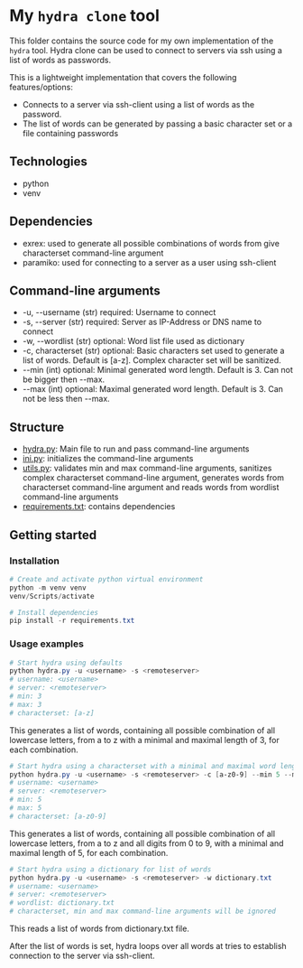 # My `hydra clone` tool

This folder contains the source code for my own implementation of the `hydra` tool.
Hydra clone can be used to connect to servers via ssh using a list of words as passwords.

This is a lightweight implementation that covers the following features/options:

- Connects to a server via ssh-client using a list of words as the password.
- The list of words can be generated by passing a basic character set or a file containing passwords

## Technologies

- python
- venv

## Dependencies

- exrex: used to generate all possible combinations of words from give characterset command-line argument
- paramiko: used for connecting to a server as a user using ssh-client

## Command-line arguments

- -u, --username (str) required: Username to connect
- -s, --server (str) required: Server as IP-Address or DNS name to connect
- -w, --wordlist (str) optional: Word list file used as dictionary
- -c, characterset (str) optional: Basic characters set used to generate a list of words. Default is [a-z]. Complex character set will be sanitized.
- --min (int) optional: Minimal generated word length. Default is 3. Can not be bigger then --max.
- --max (int) optional: Maximal generated word length. Default is 3. Can not be less then --max.

## Structure

- [hydra.py](./hydra.py): Main file to run and pass command-line arguments
- [ini.py](./init.py): initializes the command-line arguments
- [utils.py](./utils.py): validates min and max command-line arguments, sanitizes complex characterset command-line argument, generates words from characterset command-line argument and reads words from wordlist command-line arguments
- [requirements.txt](./requirements.txt): contains dependencies

## Getting started

### Installation

```powershell
# Create and activate python virtual environment
python -m venv venv
venv/Scripts/activate

# Install dependencies
pip install -r requirements.txt
```

### Usage examples

```powershell
# Start hydra using defaults
python hydra.py -u <username> -s <remoteserver>
# username: <username>
# server: <remoteserver>
# min: 3
# max: 3
# characterset: [a-z]
```

This generates a list of words, containing all possible combination of all lowercase letters, from a to z with a minimal and maximal length of 3, for each combination.

```powershell
# Start hydra using a characterset with a minimal and maximal word length
python hydra.py -u <username> -s <remoteserver> -c [a-z0-9] --min 5 --max 5
# username: <username>
# server: <remoteserver>
# min: 5
# max: 5
# characterset: [a-z0-9]
```

This generates a list of words, containing all possible combination of all lowercase letters, from a to z and all digits from 0 to 9, with a minimal and maximal length of 5, for each combination.

```powershell
# Start hydra using a dictionary for list of words
python hydra.py -u <username> -s <remoteserver> -w dictionary.txt
# username: <username>
# server: <remoteserver>
# wordlist: dictionary.txt
# characterset, min and max command-line arguments will be ignored
```

This reads a list of words from dictionary.txt file.

After the list of words is set, hydra loops over all words at tries to establish connection to the server via ssh-client.
